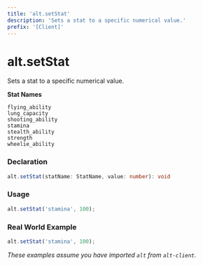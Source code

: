 ```yaml
---
title: 'alt.setStat'
description: 'Sets a stat to a specific numerical value.'
prefix: '[Client]'
---
```


# alt.setStat

Sets a stat to a specific numerical value.

**Stat Names**

```
flying_ability	
lung_capacity	
shooting_ability	
stamina	
stealth_ability	
strength	
wheelie_ability
```

### Declaration

```typescript
alt.setStat(statName: StatName, value: number): void
```

### Usage

```js
alt.setStat('stamina', 100);
```

### Real World Example

```js
alt.setStat('stamina', 100);
```

_These examples assume you have imported `alt` from `alt-client`._